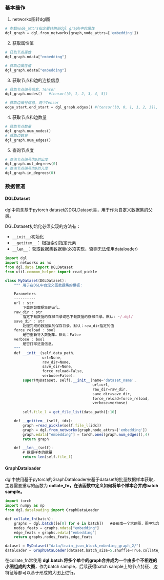 ### 基本操作

1. networkx图转dgl图

```python
# 参数node_attrs指定要转换到dgl graph中的属性
dgl_graph = dgl.from_networkx(graph,node_attrs=['embedding'])
```

2. 获取属性值

```python
# 获取节点属性
dgl_graph.ndata["embedding"]

# 获取边属性值
dgl_graph.edata["embedding"]
```

3. 获取节点和边的连接信息

```python
# 获取节点编号信息，Tensor
dgl_graph.nodes()   #tensor([0, 1, 2, 3, 4, 5])

# 获取边编号信息，两个Tensor
edge_start,end_start = dgl_graph.edges() #(tensor([0, 0, 1, 1, 2, 3]), tensor([5, 1, 3, 2, 3, 4]))
```

4. 获取节点和边数量

```python
# 获取节点数量
dgl_graph.num_nodes()
# 获取边数量
dgl_graph.num_edges()
```

5. 查询节点度

~~~python
# 查询节点编号为0的出度
dgl_graph.out_degrees(0)
# 查询节点编号为0的入度
dgl_graph.in_degrees(0)
~~~



### 数据管道

#### DGLDataset

dgl中包含基于pytorch dataset的DGLDataset类，用于作为自定义数据集的父类。

DGLDataset初始化必须实现的方法有：

- `__init__`:初始化
- `__getitem__`： 根据索引指定元素
- `__len__`：获取数据集数据量(必须实现，否则无法使用dataloader)

```jsx
import dgl
import networkx as nx
from dgl.data import DGLDataset
from util.common_helper import read_pickle

class MyDataset(DGLDataset):
    """ 用于在DGL中自定义图数据集的模板：

    Parameters
    ----------
    url : str
        下载原始数据集的url。
    raw_dir : str
        指定下载数据的存储目录或已下载数据的存储目录。默认: ~/.dgl/
    save_dir : str
        处理完成的数据集的保存目录。默认：raw_dir指定的值
    force_reload : bool
        是否重新导入数据集。默认：False
    verbose : bool
        是否打印进度信息。
    """
    def __init__(self,data_path,
                 url=None,
                 raw_dir=None,
                 save_dir=None,
                 force_reload=False,
                 verbose=False):
        super(MyDataset, self).__init__(name='dataset_name',
                                        url=url,
                                        raw_dir=raw_dir,
                                        save_dir=save_dir,
                                        force_reload=force_reload,
                                        verbose=verbose)
        
        self.file_l = get_file_list(data_path)[:10]

    def __getitem__(self, idx):
        graph =read_pickle(self.file_l[idx])
        graph = dgl.from_networkx(graph,node_attrs=['embedding'])
        graph.edata["embedding"] = torch.ones(graph.num_edges(),4)
        return graph

    def __len__(self):
        # 数据样本的数量
        return len(self.file_l)
```

#### GraphDataloader

dgl中使用基于pytorch的GraphDataloader来基于dataset的批量数据样本获取，主要需要重写的函数为 **collate_fn，在该函数中定义如何将单个样本合并成batch sample。**

```jsx
import torch
import numpy as np
from dgl.dataloading import GraphDataLoader

def collate_fn(batch):
    graphs = dgl.batch([e[0] for e in batch])   #会形成一个大的图，图中包含多个无关联的小图
    nodes_feats = graphs.ndata["embedding"]
    edge_feats = graphs.edata["embedding"]
    return graphs,nodes_feats,edge_feats

dataset = MyDataset("data/train_json_block_embeding_graph_2/")
dataloader = GraphDataLoader(dataset,batch_size=5,shuffle=True,collate_fn=collate_fn)
```

在collate_fn常使用 **dgl.batch 将多个单个的graph合并成为一个由多个不相连的小图组成的大图**，作为batch sample，后续获得batch sample上的节点特征、边特征等都可以基于形成的大图上进行。